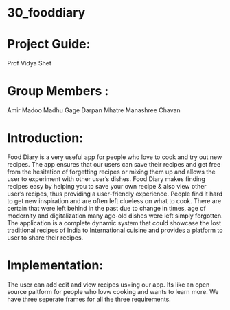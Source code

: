 # 30_fooddiary

# Project Guide:
Prof Vidya Shet 

# Group Members :
Amir Madoo
Madhu Gage
Darpan Mhatre 
Manashree Chavan


# Introduction:
Food Diary is a very useful app for people who love to cook and try out new recipes.
The app ensures that our users can save their recipes and get free from the hesitation of
forgetting recipes or mixing them up and allows the user to experiment with other
user’s dishes. Food Diary makes finding recipes easy by helping you to save your own
recipe & also view other user’s recipes, thus providing a user-friendly experience.
People find it hard to get new inspiration and are often left clueless on what to cook.
There are certain that were left behind in the past due to change in times, age of
modernity and digitalization many age-old dishes were left simply forgotten. The
application is a complete dynamic system that could showcase the lost traditional
recipes of India to International cuisine and provides a platform to user to share their
recipes.


# Implementation:
The user can add edit and view recipes us=ing our app. Its like an open source paltform for people who lovw cooking and wants to learn more.
We have three seperate frames for all the three requirements.
